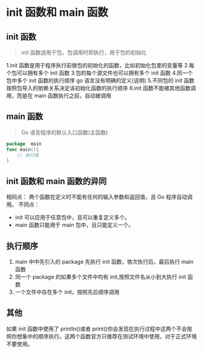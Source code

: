 # init 函数和 main 函数

## init 函数

> init 函数适用于包，包调用时即执行，用于包的初始化

1.init 函数是用于程序执行前做包的初始化的函数，比如初始化包里的变量等 2.每个包可以拥有多个 init 函数 3.包的每个源文件也可以拥有多个 init 函数 4.同一个包中多个 init 函数的执行顺序 go 语言没有明确的定义(说明) 5.不同包的 init 函数按照包导入的依赖关系决定该初始化函数的执行顺序
6.init 函数不能被其他函数调用，而是在 main 函数执行之前，自动被调用

## main 函数

> Go 语言程序的默认入口函数(主函数)

```go
package  main
func main(){
	// 执行体
}
```

## init 函数和 main 函数的异同

相同点：
两个函数在定义时不能有任何的输入参数和返回值，且 Go 程序自动调用。
不同点：

- init 可以应用于任意包中，且可以重复定义多个。
- main 函数只能用于 main 包中，且只能定义一个。

## 执行顺序

1. main 中中先引入的 package 先执行 init 函数，依次执行后，最后执行 main 函数
2. 同一个 package 的如果多个文件中均有 init,按照文件名从小到大执行 init 函数
3. 一个文件中存在多个 init，按照先后顺序调用

## 其他

如果 init 函数中使用了 println()或者 print()你会发现在执行过程中这两个不会按照你想象中的顺序执行。这两个函数官方只推荐在测试环境中使用，对于正式环境不要使用。
